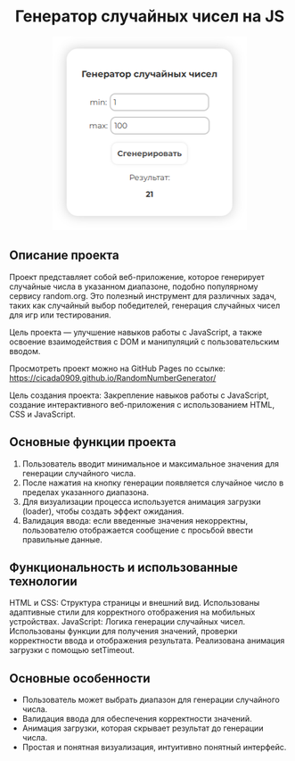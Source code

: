 <h1 align="center">Генератор случайных чисел на JS</h1>

<p align="center">
<img src="./title.png" title="memory game" width="348px" height="348px">
</p>

<h2 align="left">Описание проекта</h2>

Проект представляет собой веб-приложение, которое генерирует случайные числа в указанном диапазоне, подобно популярному сервису random.org. Это полезный инструмент для различных задач, таких как случайный выбор победителей, генерация случайных чисел для игр или тестирования.

Цель проекта — улучшение навыков работы с JavaScript, а также освоение взаимодействия с DOM и манипуляций с пользовательским вводом.

Просмотреть проект можно на GitHub Pages по ссылке:
https://cicada0909.github.io/RandomNumberGenerator/

Цель создания проекта:
Закрепление навыков работы с JavaScript, создание интерактивного веб-приложения с использованием HTML, CSS и JavaScript.

<h2 align="left">Основные функции проекта</h2>

1. Пользователь вводит минимальное и максимальное значения для генерации случайного числа.
2. После нажатия на кнопку генерации появляется случайное число в пределах указанного диапазона.
3. Для визуализации процесса используется анимация загрузки (loader), чтобы создать эффект ожидания.
4. Валидация ввода: если введенные значения некорректны, пользователю отображается сообщение с просьбой ввести правильные данные.

<h2 align="left">Функциональность и использованные технологии</h2>

HTML и CSS: Структура страницы и внешний вид. Использованы адаптивные стили для корректного отображения на мобильных устройствах.
JavaScript: Логика генерации случайных чисел. Использованы функции для получения значений, проверки корректности ввода и отображения результата. Реализована анимация загрузки с помощью setTimeout.

<h2 align="left">Основные особенности</h2>

- Пользователь может выбрать диапазон для генерации случайного числа.
- Валидация ввода для обеспечения корректности значений.
- Анимация загрузки, которая скрывает результат до генерации числа.
- Простая и понятная визуализация, интуитивно понятный интерфейс.
